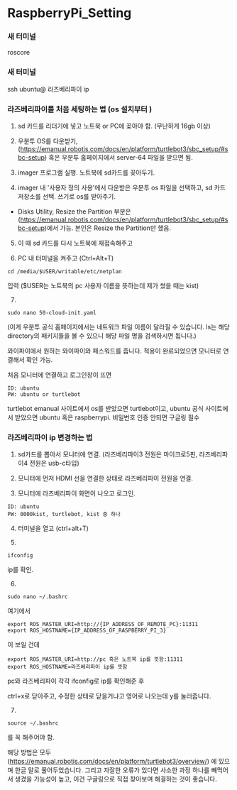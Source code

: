 # RaspberryPi_Setting

### 새 터미널
roscore


### 새 터미널 
ssh ubuntu@ 라즈베리파이 ip


### 라즈베리파이를 처음 세팅하는 법  (os 설치부터 )
1. sd 카드를 리더기에 넣고 노트북 or PC에 꽂아야 함. (무난하게 16gb 이상)


2. 우분투 OS를 다운받기, 
(https://emanual.robotis.com/docs/en/platform/turtlebot3/sbc_setup/#sbc-setup) 혹은 우분투 홈페이지에서 server-64 파일을 받으면 됨.


3. imager 프로그램 실행. 노트북에 sd카드를 꽂아두기. 


4. imager 내 '사용자 정의 사용'에서 다운받은 우분투 os 파일을 선택하고, sd 카드 저장소를 선택. 쓰기로 os를 받아주기. 

- Disks Utility, Resize the Partition 부분은 (https://emanual.robotis.com/docs/en/platform/turtlebot3/sbc_setup/#sbc-setup)에서 가능.
본인은 Resize the Partition만 했음.


5. 이 때 sd 카드를 다시 노트북에 재접속해주고 


6. PC 내 터미널을 켜주고 (Ctrl+Alt+T)
```
cd /media/$USER/writable/etc/netplan
```
입력 ($USER는 노트북의 pc 사용자 이름을 뜻하는데 제가 썼을 때는 kist)


7. 

```
sudo nano 50-cloud-init.yaml 
```
(이게 우분투 공식 홈페이지에서는 네트워크 파일 이름이 달라질 수 있습니다. 
ls는 해당 directory의 패키지들을 볼 수 있으니 해당 파일 명을 검색하시면 됩니다.)




와이파이에서 원하는 와이파이와 패스워드를 줍니다. 
적용이 완료되었으면 모니터로 연결해서 확인 가능.

처음 모니터에 연결하고 로그인창이 뜨면
```
ID: ubuntu
PW: ubuntu or turtlebot 
```
turtlebot emanual 사이트에서 os를 받았으면 turtlebot이고, 
ubuntu 공식 사이트에서 받았으면 ubuntu 혹은 raspberrypi. 비밀번호 인증 안되면 구글링 필수



### 라즈베리파이 ip 변경하는 법  

1. sd카드를 뽑아서 모니터에 연결. (라즈베리파이3 전원은 마이크로5핀, 라즈베리파이4 전원은 usb-c타입)


2. 모니터에 먼저 HDMI 선을 연결한 상태로 라즈베리파이 전원을 연결.


3. 모니터에 라즈베리파이 화면이 나오고 로그인.
```
ID: ubuntu
PW: 0000kist, turtlebot, kist 중 하나
```

4. 터미널을 열고 (ctrl+alt+T) 


5. 

```
ifconfig
```

ip를 확인.


6. 
```
sudo nano ~/.bashrc 
```

여기에서 

```
export ROS_MASTER_URI=http://{IP_ADDRESS_OF_REMOTE_PC}:11311
export ROS_HOSTNAME={IP_ADDRESS_OF_RASPBERRY_PI_3}
```
이 보일 건데 
```
export ROS_MASTER_URI=http://pc 혹은 노트북 ip를 뜻함:11311
export ROS_HOSTNAME=라즈베리파이 ip를 뜻함
```
pc와 라즈베리파이 각각 ifconfig로 ip를 확인해준 후

ctrl+x로 닫아주고, 수정한 상태로 닫을거냐고 영어로 나오는데 y를 눌러줍니다.  


7. 
```
source ~/.bashrc
```

를 꼭 해주어야 함. 


해당 방법은 모두 
(https://emanual.robotis.com/docs/en/platform/turtlebot3/overview/)
에 있으며 한글 말로 풀어두었습니다. 
그리고 자잘한 오류가 있다면 사소한 과정 하나를 빼먹어서 생겼을 가능성이 높고, 이건 구글링으로 직접 찾아보며 해결하는 것이 좋습니다. 


